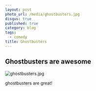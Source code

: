 ```yaml
---
layout: post
photo_url: /media/ghostbusters.jpg
disqus: true
published: true
category: blog
tags: 
  - comedy
title: Ghostbusters
---
```


## Ghostbusters are awesome

![ghostbusters.jpg]({{site.baseurl}}/media/ghostbusters.jpg)

ghostbusters are great!